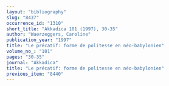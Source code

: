 ```yaml
---
layout: "bibliography"
slug: "8437"
occurrence_id: "1310"
short_title: "Akkadica 101 (1997), 30-35"
author: "Waerzeggers, Caroline"
publication_year: "1997"
title: "Le précatif: forme de politesse en néo-babylonien"
volume_no_: "101"
pages: "30-35"
journal: "Akkadica"
title: "Le précatif: forme de politesse en néo-babylonien"
previous_item: "8440"
---
```

